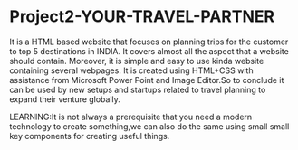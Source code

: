 # Project2-YOUR-TRAVEL-PARTNER
It is a HTML based website that focuses on planning trips for the customer to top 5 destinations in INDIA. It covers almost all the aspect that a website should contain.
Moreover, it is simple and easy to use kinda website containing several webpages. It is created using HTML+CSS with assistance from Microsoft Power Point and Image Editor.So to conclude it can be used by new setups and startups related to travel planning to expand their venture globally.

LEARNING:It is not always a prerequisite that you need a modern technology to create something,we can also do the same using small small key components for creating useful things.
